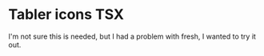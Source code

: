 # Tabler icons TSX

I'm not sure this is needed, but I had a problem with fresh, I wanted to try it
out.
